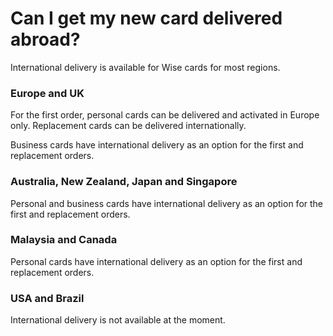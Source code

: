 # Can I get my new card delivered abroad?

International delivery is available for Wise cards for most regions.

###  **Europe and UK**

For the first order, personal cards can be delivered and activated in Europe only. Replacement cards can be delivered internationally.

Business cards have international delivery as an option for the first and replacement orders.

###  **Australia, New Zealand, Japan and Singapore**

Personal and business cards have international delivery as an option for the first and replacement orders.

###  **Malaysia and Canada**

Personal cards have international delivery as an option for the first and replacement orders.

###  **USA and Brazil**

International delivery is not available at the moment.